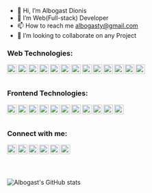 - 👋 Hi, I’m Albogast Dionis
- 👀 I’m Web(Full-stack) Developer
- 📫 How to reach me albogasty@gmail.com
- 💞️ I’m looking to collaborate on any Project


### Web Technologies:

[<img align="left" alt="Albogast | Twitter" width="22px" src="https://cdn.jsdelivr.net/npm/simple-icons@v3/icons/php.svg" />](https://twitter.com/albolink)
[<img align="left" alt="Albogast | LinkedIn" width="22px" src="https://cdn.jsdelivr.net/npm/simple-icons@v3/icons/laravel.svg" />](https://tz.linkedin.com/in/albolink)
[<img align="left" alt="Albogast | Instagram" width="22px" src="https://cdn.jsdelivr.net/npm/simple-icons@v3/icons/django.svg" />](https://shulesoft.com/)
[<img align="left" alt="Albogast | WhatSapp" width="22px" src="https://cdn.jsdelivr.net/npm/simple-icons@v3/icons/python.svg" />](https://wa.me/255744158016?text=I'm%20Interested%20in%20your%20Code%20from%20Github)
[<img align="left" alt="Albogast | Twitter" width="22px" src="https://cdn.jsdelivr.net/npm/simple-icons@v3/icons/node-dot-js.svg" />](https://twitter.com/albolink)
[<img align="left" alt="Albogast | Twitter" width="22px" src="https://cdn.jsdelivr.net/npm/simple-icons@v3/icons/mysql.svg" />](https://twitter.com/albolink)
[<img align="left" alt="Albogast | LinkedIn" width="22px" src="https://cdn.jsdelivr.net/npm/simple-icons@v3/icons/postgresql.svg" />](https://tz.linkedin.com/in/albolink)
[<img align="left" alt="Albogast | Instagram" width="22px" src="https://cdn.jsdelivr.net/npm/simple-icons@v3/icons/github.svg" />](https://shulesoft.com/)
[<img align="left" alt="Albogast | Instagram" width="22px" src="https://cdn.jsdelivr.net/npm/simple-icons@v3/icons/vsco.svg" />](https://shulesoft.com/)
[<img align="left" alt="Albogast | Instagram" width="22px" src="https://cdn.jsdelivr.net/npm/simple-icons@v3/icons/apache.svg" />](https://shulesoft.com/)
[<img align="left" alt="Albogast | Instagram" width="22px" src="https://cdn.jsdelivr.net/npm/simple-icons@v3/icons/nginx.svg" />](https://shulesoft.com/)
[<img align="left" alt="Albogast | Instagram" width="22px" src="https://cdn.jsdelivr.net/npm/simple-icons@v3/icons/linux.svg" />](https://shulesoft.com/)
[<img align="left" alt="Albogast | WhatSapp" width="22px" src="https://cdn.jsdelivr.net/npm/simple-icons@v3/icons/postman.svg" />](https://wa.me/255744158016?text=I'm%20Interested%20in%20your%20Code%20from%20Github)
<br />
<br />


### Frontend Technologies:

[<img align="left" alt="Albogast | Twitter" width="22px" src="https://cdn.jsdelivr.net/npm/simple-icons@v3/icons/html5.svg" />](https://twitter.com/albolink)
[<img align="left" alt="Albogast | Twitter" width="22px" src="https://cdn.jsdelivr.net/npm/simple-icons@v3/icons/vue-dot-js.svg" />](https://twitter.com/albolink)
[<img align="left" alt="Albogast | Instagram" width="22px" src="https://cdn.jsdelivr.net/npm/simple-icons@v3/icons/tailwindcss.svg" />](https://shulesoft.com/)
[<img align="left" alt="Albogast | WhatSapp" width="22px" src="https://cdn.jsdelivr.net/npm/simple-icons@v3/icons/angular.svg" />](https://wa.me/255744158016?text=I'm%20Interested%20in%20your%20Code%20from%20Github)
[<img align="left" alt="Albogast | Twitter" width="22px" src="https://cdn.jsdelivr.net/npm/simple-icons@v3/icons/sass.svg" />](https://twitter.com/albolink)
[<img align="left" alt="Albogast | Twitter" width="22px" src="https://cdn.jsdelivr.net/npm/simple-icons@v3/icons/javascript.svg" />](https://twitter.com/albolink)
[<img align="left" alt="Albogast | Twitter" width="22px" src="https://cdn.jsdelivr.net/npm/simple-icons@v3/icons/jquery.svg" />](https://twitter.com/albolink)
[<img align="left" alt="Albogast | LinkedIn" width="22px" src="https://cdn.jsdelivr.net/npm/simple-icons@v3/icons/json.svg" />](https://tz.linkedin.com/in/albolink)
[<img align="left" alt="Albogast | Instagram" width="22px" src="https://cdn.jsdelivr.net/npm/simple-icons@v3/icons/wordpress.svg" />](https://shulesoft.com/)
[<img align="left" alt="Albogast | Instagram" width="22px" src="https://cdn.jsdelivr.net/npm/simple-icons@v3/icons/fastapi.svg" />](https://shulesoft.com/)
[<img align="left" alt="Albogast | Instagram" width="22px" src="https://cdn.jsdelivr.net/npm/simple-icons@v3/icons/adobephotoshop.svg" />](https://shulesoft.com/)
<br />
<br />
### Connect with me:

[<img align="left" alt="Albogast | Twitter" width="22px" src="https://cdn.jsdelivr.net/npm/simple-icons@v3/icons/gmail.svg" />](mailto:albogasty@gmail.com)
[<img align="left" alt="Albogast | Twitter" width="22px" src="https://cdn.jsdelivr.net/npm/simple-icons@v3/icons/twitter.svg" />](https://twitter.com/albolink)
[<img align="left" alt="Albogast | LinkedIn" width="22px" src="https://cdn.jsdelivr.net/npm/simple-icons@v3/icons/linkedin.svg" />](https://tz.linkedin.com/in/albolink)
[<img align="left" alt="Albogast | Instagram" width="22px" src="https://cdn.jsdelivr.net/npm/simple-icons@v3/icons/instagram.svg" />](https://shulesoft.com/)
[<img align="left" alt="Albogast | WhatSapp" width="22px" src="https://cdn.jsdelivr.net/npm/simple-icons@v3/icons/whatsapp.svg" />](https://wa.me/255744158016?text=I'm%20Interested%20in%20your%20Code%20from%20Github)
[<img align="left" alt="Albogast | WhatSapp" width="22px" src="https://cdn.jsdelivr.net/npm/simple-icons@v3/icons/skype.svg" />](https://join.skype.com/invite/DAetncDaMuEI)
<br />
<br />


&nbsp;

<!-- Talking about you -->
<!-- **Talking about Personal Stuffs:** -->

<!-- Any image aligned to the right. Beware the width -->
 ![Albogast's GitHub stats](https://github-readme-stats.vercel.app/api?username=Alkiyogoma&theme=blue-green&include_all_commits=true&show_icons=true&count_private=true)

<!-- <img width="35%" align="right" alt="Github" src="https://raw.githubusercontent.com/onimur/.github/master/.resources/git-header.svg" /> -->

<!---
Alkiyogoma/Alkiyogoma is a ✨ special ✨ repository because its `README.md` (this file) appears on your GitHub profile.
You can click the Preview link to take a look at your changes.
- 💞️ I’m looking to collaborate on Open Source Projects (Education)

--->
